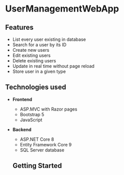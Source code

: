 # UserManagementWebApp

## Features
- List every user existing in database
- Search for a user by its ID
- Create new users
- Edit existing users
- Delete existing users
- Update in real time without page reload
- Store user in a given type

## Technologies used
- **Frontend**
  - ASP.MVC with Razor pages
  - Bootstrap 5
  - JavaScript
- **Backend**
  - ASP.NET Core 8
  - Entity Framework Core 9
  - SQL Server database
 
  ## Getting Started
  
